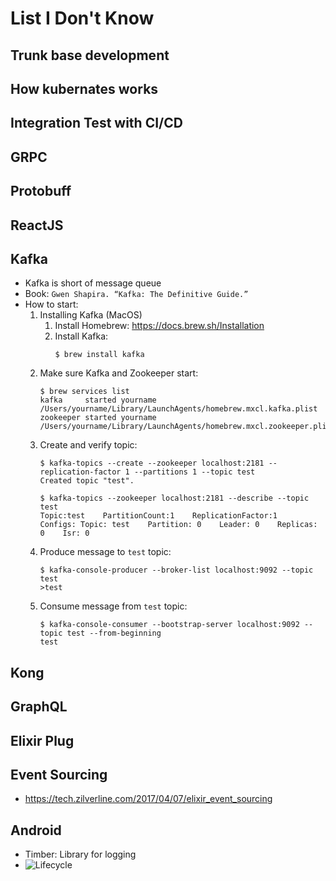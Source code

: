 # List I Don't Know

## Trunk base development

## How kubernates works

## Integration Test with CI/CD

## GRPC

## Protobuff

## ReactJS

## Kafka
- Kafka is short of message queue
- Book: `Gwen Shapira. “Kafka: The Definitive Guide.”`
- How to start:
  1. Installing Kafka (MacOS)
     1. Install Homebrew: https://docs.brew.sh/Installation
     2. Install Kafka:
        ```console
        $ brew install kafka
        ```
  2. Make sure Kafka and Zookeeper start:
        ```console
        $ brew services list
        kafka     started yourname /Users/yourname/Library/LaunchAgents/homebrew.mxcl.kafka.plist
        zookeeper started yourname /Users/yourname/Library/LaunchAgents/homebrew.mxcl.zookeeper.plist
        ```
  3. Create and verify topic:
        ```console
        $ kafka-topics --create --zookeeper localhost:2181 --replication-factor 1 --partitions 1 --topic test
        Created topic "test".
        ```
        ```console
        $ kafka-topics --zookeeper localhost:2181 --describe --topic test
        Topic:test    PartitionCount:1    ReplicationFactor:1    Configs: Topic: test    Partition: 0    Leader: 0    Replicas: 0    Isr: 0
        ```
  4. Produce message to `test` topic:
        ```console
        $ kafka-console-producer --broker-list localhost:9092 --topic test
        >test
        ```
  5. Consume message from `test` topic:
        ```console
        $ kafka-console-consumer --bootstrap-server localhost:9092 --topic test --from-beginning
        test
        ```

## Kong

## GraphQL

## Elixir Plug

## Event Sourcing
  - https://tech.zilverline.com/2017/04/07/elixir_event_sourcing
  
## Android
  - Timber: Library for logging
  - ![Lifecycle](https://video.udacity-data.com/topher/2018/November/5be286d0_l4-1803sc-a-share-dialog-and-onpause-onresume-border/l4-1803sc-a-share-dialog-and-onpause-onresume-border.png)

